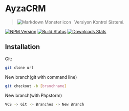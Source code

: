 # AyzaCRM
> Versiyon Kontrol Sistemi.
<img src="https://www.google.com/imgres?imgurl=https%3A%2F%2Fmedia-exp1.licdn.com%2Fdms%2Fimage%2FC5603AQFgNGyvzL_RpA%2Fprofile-displayphoto-shrink_200_200%2F0%3Fe%3D1583971200%26v%3Dbeta%26t%3DqdAgT8A0cxMq5I3_YV1NJUv1FXrFa1Y8msJJoR1HlsU&imgrefurl=https%3A%2F%2Ftr.linkedin.com%2Fin%2Fayzasoft-bili%25C5%259Fim-b3831b18a&tbnid=l4pNMtDSYW9qBM&vet=12ahUKEwi5sM6-0bXpAhUOQBoKHalnBM8QMygBegUIARDOAQ..i&docid=lmDLJirkHJpqOM&w=200&h=200&itg=1&q=ayzasoft&ved=2ahUKEwi5sM6-0bXpAhUOQBoKHalnBM8QMygBegUIARDOAQ"
     alt="Markdown Monster icon"
     style="float: left; margin-right: 10px;" />

[![NPM Version][npm-image]][npm-url]
[![Build Status][travis-image]][travis-url]
[![Downloads Stats][npm-downloads]][npm-url]



## Installation

Git:

```sh
git clone url
```
New branch(git with command line)
```sh
git checkout -b [branchname] 
```
New branch(with Phpstorm)
```sh
VCS -> Git -> Branches -> New Branch 
```





[npm-image]: https://img.shields.io/npm/v/datadog-metrics.svg?style=flat-square
[npm-url]: https://npmjs.org/package/datadog-metrics
[npm-downloads]: https://img.shields.io/npm/dm/datadog-metrics.svg?style=flat-square
[travis-image]: https://img.shields.io/travis/dbader/node-datadog-metrics/master.svg?style=flat-square
[travis-url]: https://travis-ci.org/dbader/node-datadog-metrics
[wiki]: https://github.com/yourname/yourproject/wiki
